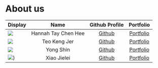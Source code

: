 # About us

Display |        Name         |             Github Profile             | Portfolio 
--------|:-------------------:|:--------------------------------------:|:---------:
![](https://via.placeholder.com/100.png?text=Photo) | Hannah Tay Chen Hee | [Github](https://github.com/hannahtay) | [Portfolio](docs/team/hannahtay.md)
![](https://via.placeholder.com/100.png?text=Photo) |    Teo Keng Jer     | [Github](https://github.com/teokj) | [Portfolio](teokj.md)
![](https://via.placeholder.com/100.png?text=Photo) |      Yong Shin      | [Github](https://github.com/Yshinprograms) | [Portfolio](docs/team/yshinprograms.md)
![](https://via.placeholder.com/100.png?text=Photo)) |     Xiao Jielei     | [Github](https://github.com/xiaojielei) | [Portfolio]()

